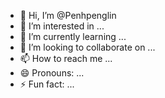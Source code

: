 - 👋 Hi, I’m @Penhpenglin
- 👀 I’m interested in ...
- 🌱 I’m currently learning ...
- 💞️ I’m looking to collaborate on ...
- 📫 How to reach me ...
- 😄 Pronouns: ...
- ⚡ Fun fact: ...

<!---
Penhpenglin/Penhpenglin is a ✨ special ✨ repository because its `README.md` (this file) appears on your GitHub profile.
You can click the Preview link to take a look at your changes.
--->
